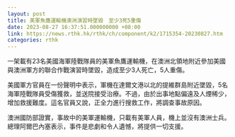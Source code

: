 ```yaml
---
layout: post
title: 美軍魚鷹運輸機澳洲演習時墜毀　至少3死5重傷
date: 2023-08-27 16:37:51.000000000 +08:00
link: https://news.rthk.hk/rthk/ch/component/k2/1715354-20230827.htm
categories: rthk
---
```


一架載有23名美國海軍陸戰隊員的美軍魚鷹運輸機，在澳洲北領地附近參加美國與澳洲軍方的聯合作戰演習時墜毀，造成至少3人死亡，5人重傷。

美國軍方官員在一份聲明中表示，軍機在達爾文港以北的提維群島附近墜毀，5名海軍陸戰隊員受傷獲救，並送院接受治療。不過，由於出事地點偏遠及人煙稀少，增加救援難度。這名官員又說，正全力進行搜救工作，將調查事故原因。

澳洲國防部證實，事故中的美軍運輸機，只載有美軍人員，機上並沒有澳洲士兵。總理阿爾巴內塞表示，事件是悲劇和令人遺憾，將提供一切支援。
